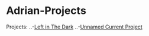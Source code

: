 # Adrian-Projects

Projects:
  ..-[Left in The Dark](https://www.google.com)
  ..-[Unnamed Current Project](https://www.google.com)
